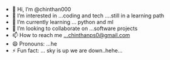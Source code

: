 - 👋 Hi, I’m @chinthan000
- 👀 I’m interested in ...coding and tech ....still in a learning path
- 🌱 I’m currently learning ... python and ml
- 💞️ I’m looking to collaborate on ...software projects
- 📫 How to reach me ...chinthanps0@gmail.com
- 😄 Pronouns: ...he 
- ⚡ Fun fact: ... sky is up we are down..hehe...

<!---
chinthan000/chinthan000 is a ✨ special ✨ repository because its `README.md` (this file) appears on your GitHub profile.
You can click the Preview link to take a look at your changes.
--->
